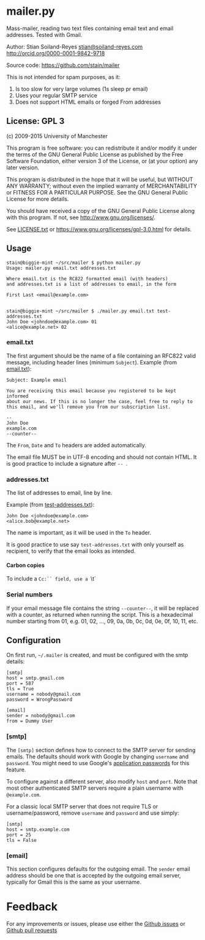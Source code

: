 # mailer.py

Mass-mailer, reading two text files containing email text and
email addresses. Tested with Gmail.

Author: Stian Soiland-Reyes <stian@soiland-reyes.com>
http://orcid.org/0000-0001-9842-9718

Source code: https://github.com/stain/mailer


This is not intended for spam purposes, as it:

1. Is too slow for very large volumes (1s sleep pr email)
2. Uses your regular SMTP service
3. Does not support HTML emails or forged From addresses


## License: GPL 3

(c) 2009-2015 University of Manchester

  This program is free software: you can redistribute it and/or modify
  it under the terms of the GNU General Public License as published by
  the Free Software Foundation, either version 3 of the License, or
  (at your option) any later version.

  This program is distributed in the hope that it will be useful,
  but WITHOUT ANY WARRANTY; without even the implied warranty of
  MERCHANTABILITY or FITNESS FOR A PARTICULAR PURPOSE.  See the
  GNU General Public License for more details.

  You should have received a copy of the GNU General Public License
  along with this program.  If not, see <http://www.gnu.org/licenses/>.

See [LICENSE.txt](LICENSE.txt) or https://www.gnu.org/licenses/gpl-3.0.html for details.



## Usage

    stain@biggie-mint ~/src/mailer $ python mailer.py
    Usage: mailer.py email.txt addresses.txt

    Where email.txt is the RC822 formatted email (with headers)
    and addresses.txt is a list of addresses to email, in the form

    First Last <email@example.com>


    stain@biggie-mint ~/src/mailer $ ./mailer.py email.txt test-addresses.txt
    John Doe <johndoe@example.com> 01
    <alice@example.net> 02

### email.txt

The first argument should be the name of a file containing an RFC822 valid
message, including header lines (minimum `Subject`). Example (from [email.txt](email.txt)):

    Subject: Example email

    You are receiving this email because you registered to be kept informed
    about our news. If this is no longer the case, feel free to reply to
    this email, and we'll remove you from our subscription list.

    --
    John Doe
    example.com
    --counter--

The `From`, `Date` and `To` headers are added automatically.

The email file MUST be in UTF-8 encoding and should not contain HTML.
It is good practice to include a signature after `-- `.


### addresses.txt

The list of addresses to email, line by line.

Example (from [test-addresses.txt](test-addresses.txt)):

    John Doe <johndoe@example.com>
    <alice.bob@example.net>

The name is important, as it will be used in the `To` header.

It is good practice to use say `test-addresses.txt` with
only yourself as recipient, to verify that the email looks as intended.

#### Carbon copies

To include a `Cc:`` field, use a `\t`


### Serial numbers

If your email message file contains the string ``--counter--``, it will be
replaced with a counter, as returned when running the script. This is a
hexadecimal number starting from 01, e.g. 01, 02, ...,
09, 0a, 0b, 0c, 0d, 0e, 0f, 10, 11, etc.


## Configuration

On first run, `~/.mailer` is created, and must be configured with the
smtp details:

    [smtp]
    host = smtp.gmail.com
    port = 587
    tls = True
    username = nobody@gmail.com
    password = WrongPassword

    [email]
    sender = nobody@gmail.com
    from = Dummy User


### [smtp]

The `[smtp]` section defines how to connect to the SMTP server for sending emails. The
defaults should work with Google by changing `username` and `password`. You might need to use
Google's [application passwords](https://security.google.com/settings/security/apppasswords)
for this feature.


To configure against a different server, also modify `host` and `port`. Note that
most other authenticated SMTP servers require a plain username with
`@example.com`.

For a classic local SMTP server that does not require TLS or username/password, remove
`username` and `password` and use simply:

    [smtp]
    host = smtp.example.com
    port = 25
    tls = False

### [email]

This section configures defaults for the outgoing email. The `sender` email
address should be one that is accepted by the outgoing email server, typically
for Gmail this is the same as your username.

# Feedback

For any improvements or issues, please use either the
[Github issues](https://github.com/stain/mailer/issues)
or [Github pull requests](https://github.com/stain/mailer/pulls)

